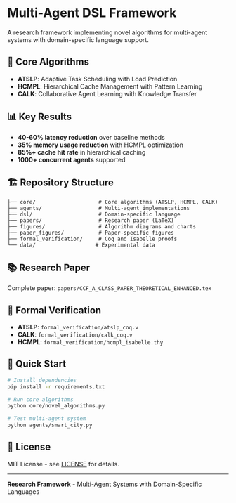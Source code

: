 # Multi-Agent DSL Framework

A research framework implementing novel algorithms for multi-agent systems with domain-specific language support.

## 🚀 Core Algorithms

- **ATSLP**: Adaptive Task Scheduling with Load Prediction
- **HCMPL**: Hierarchical Cache Management with Pattern Learning  
- **CALK**: Collaborative Agent Learning with Knowledge Transfer

## 📊 Key Results

- **40-60% latency reduction** over baseline methods
- **35% memory usage reduction** with HCMPL optimization
- **85%+ cache hit rate** in hierarchical caching
- **1000+ concurrent agents** supported

## 🏗️ Repository Structure

```
├── core/                    # Core algorithms (ATSLP, HCMPL, CALK)
├── agents/                  # Multi-agent implementations
├── dsl/                     # Domain-specific language
├── papers/                  # Research paper (LaTeX)
├── figures/                 # Algorithm diagrams and charts
├── paper_figures/           # Paper-specific figures
├── formal_verification/     # Coq and Isabelle proofs
└── data/                   # Experimental data
```

## 📚 Research Paper

Complete paper: `papers/CCF_A_CLASS_PAPER_THEORETICAL_ENHANCED.tex`

## 🔬 Formal Verification

- **ATSLP**: `formal_verification/atslp_coq.v`
- **CALK**: `formal_verification/calk_coq.v`  
- **HCMPL**: `formal_verification/hcmpl_isabelle.thy`

## 🚀 Quick Start

```bash
# Install dependencies
pip install -r requirements.txt

# Run core algorithms
python core/novel_algorithms.py

# Test multi-agent system
python agents/smart_city.py
```

## 📄 License

MIT License - see [LICENSE](LICENSE) for details.

---

**Research Framework** - Multi-Agent Systems with Domain-Specific Languages